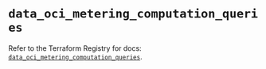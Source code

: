 # `data_oci_metering_computation_queries`

Refer to the Terraform Registry for docs: [`data_oci_metering_computation_queries`](https://registry.terraform.io/providers/hashicorp/oci/7.19.0/docs/data-sources/metering_computation_queries).
